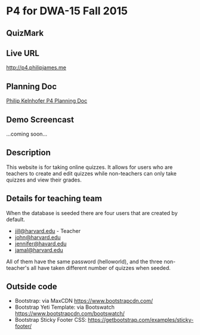 # P4 for DWA-15 Fall 2015
## QuizMark

## Live URL
<http://p4.philipjames.me>

## Planning Doc
[Philip Kelnhofer P4 Planning Doc](http://bit.ly/1ORWQcg)

## Demo Screencast
...coming soon...

## Description
This website is for taking online quizzes. It allows for users who are teachers to create and edit quizzes while non-teachers can only take quizzes and view their grades.

## Details for teaching team
When the database is seeded there are four users that are created by default. 
* jill@harvard.edu - Teacher
* john@harvard.edu
* jennifer@havard.edu
* jamal@harvard.edu

All of them have the same password (helloworld), and the three non-teacher's all have taken different number of quizzes when seeded.


## Outside code
* Bootstrap: via MaxCDN <https://www.bootstrapcdn.com/>
* Bootstrap Yeti Template: via Bootswatch <https://www.bootstrapcdn.com/bootswatch/>
* Bootstrap Sticky Footer CSS: <https://getbootstrap.com/examples/sticky-footer/>